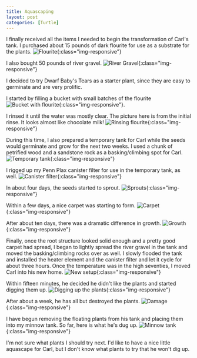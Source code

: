 ```yaml
---
title: Aquascaping
layout: post
categories: [Turtle]
---
```


I finally received all the items I needed to begin the transformation of Carl's tank. I purchased about 15 pounds of dark flourite for use as a substrate for the plants. ![Flourite](/assets/aquascaping202003/2020-03-05_13.36.40.jpeg){:class="img-responsive"} 

I also bought 50 pounds of river gravel. ![River Gravel](/assets/aquascaping202003/2020-03-05_13.37.01.jpeg){:class="img-responsive"}

<!--more-->

I decided to try Dwarf Baby's Tears as a starter plant, since they are easy to germinate and are very prolific. 

I started by filling a bucket with small batches of the flourite ![Bucket with flourite](/assets/aquascaping202003/2020-03-05_18.08.17.jpeg){:class="img-responsive"}. 

I rinsed it until the water was mostly clear. The picture here is from the initial rinse. It looks almost like chocolate milk! ![Rinsing flourite](/assets/aquascaping202003/2020-03-05_18.08.29.jpeg){:class="img-responsive"}

During this time, I also prepared a temporary tank for Carl while the seeds would germinate and grow for the next two weeks. I used a chunk of petrified wood and a sandstone rock as a basking/climbing spot for Carl. ![Temporary tank](/assets/aquascaping202003/2020-03-06_18.30.19.jpeg){:class="img-responsive"}

I rigged up my Penn Plax canister filter for use in the temporary tank, as well. ![Canister filter](/assets/aquascaping202003/2020-03-06_18.54.41.jpeg){:class="img-responsive"}

In about four days, the seeds started to sprout. ![Sprouts](/assets/aquascaping202003/2020-03-11_18.58.52.jpeg){:class="img-responsive"}

Within a few days, a nice carpet was starting to form. ![Carpet](/assets/aquascaping202003/2020-03-12_19.58.43.jpeg){:class="img-responsive"}

After about ten days, there was a dramatic difference in growth. ![Growth](/assets/aquascaping202003/2020-03-18_15.34.40.jpeg){:class="img-responsive"}

Finally, once the root structure looked solid enough and a pretty good carpet had spread, I began to lightly spread the river gravel in the tank and moved the basking/climbing rocks over as well. I slowly flooded the tank and installed the heater element and the canister filter and let it cycle for about three hours. Once the temperature was in the high seventies, I moved Carl into his new home. ![New setup](/assets/aquascaping202003/2020-03-18_16.04.22.jpeg){:class="img-responsive"}

Within fifteen minutes, he decided he didn't like the plants and started digging them up. ![Digging up the plants](/assets/aquascaping202003/2020-03-18_16.40.34.jpeg){:class="img-responsive"}

After about a week, he has all but destroyed the plants. ![Damage](/assets/aquascaping202003/2020-03-26_17.15.27.jpeg){:class="img-responsive"}

I have begun removing the floating plants from his tank and placing them into my minnow tank. So far, here is what he's dug up. ![Minnow tank](/assets/aquascaping202003/2020-03-26_17.15.19.jpeg){:class="img-responsive"}

I'm not sure what plants I should try next. I'd like to have a nice little aquascape for Carl, but I don't know what plants to try that he won't dig up.
